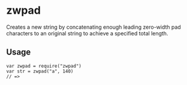 # zwpad

Creates a new string by concatenating enough leading zero-width pad characters to an original string to achieve a specified total length.

## Usage

```
var zwpad = require("zwpad")
var str = zwpad("a", 140)
// => 
```

